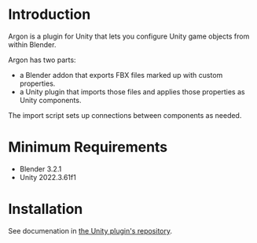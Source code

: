 # Introduction
Argon is a plugin for Unity that lets you configure Unity game objects from within Blender.

Argon has two parts:

* a Blender addon that exports FBX files marked up with custom properties. 
* a Unity plugin that imports those files and applies those properties as Unity components.

The import script sets up connections between components as needed.

# Minimum Requirements

* Blender 3.2.1
* Unity 2022.3.61f1

# Installation
See documenation in [the Unity plugin's repository](https://github.com/Argon-ops/argon-ble).

